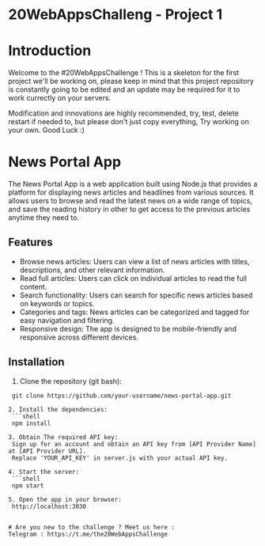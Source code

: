 # 20WebAppsChalleng - Project 1

# Introduction
Welcome to the #20WebAppsChallenge ! 
This is a skeleton for the first project we'll be working on, please keep in mind that this project repository is constantly going to be edited and an update may be required for it to work currectly on your servers.

Modification and innovations are highly recommended, try, test, delete restart if needed to, but please don't just copy everything, Try working on your own.
Good Luck :)

# News Portal App
The News Portal App is a web application built using Node.js that provides a platform for displaying news articles and headlines from various sources. It allows users to browse and read the latest news on a wide range of topics, and save the reading history in other to get access to the previous articles anytime they need to.

## Features
- Browse news articles: Users can view a list of news articles with titles, descriptions, and other relevant information.
- Read full articles: Users can click on individual articles to read the full content.
- Search functionality: Users can search for specific news articles based on keywords or topics.
- Categories and tags: News articles can be categorized and tagged for easy navigation and filtering.
- Responsive design: The app is designed to be mobile-friendly and responsive across different devices.

## Installation
1. Clone the repository (git bash):
  ```shell
   git clone https://github.com/your-username/news-portal-app.git
   
2. Install the dependencies:
   ```shell
   npm install 

3. Obtain The required API key:
   Sign up for an account and obtain an API key from [API Provider Name] at [API Provider URL].
   Replace 'YOUR_API_KEY' in server.js with your actual API key.

4. Start the server:
   ```shell
   npm start
   
5. Open the app in your browser:
   http://localhost:3030


# Are you new to the challenge ? Meet us here :
  Telegram : https://t.me/the20WebAppsChallenge
